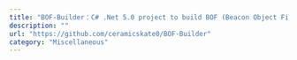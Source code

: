 ```yaml
---
title: "BOF-Builder：C# .Net 5.0 project to build BOF (Beacon Object Files) in mass"
description: ""
url: "https://github.com/ceramicskate0/BOF-Builder"
category: "Miscellaneous"
---
```

